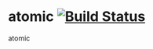 atomic [![Build Status](https://travis-ci.org/nathanfaucett/rs-atomic.svg?branch=master)](https://travis-ci.org/nathanfaucett/rs-atomic)
=====

atomic

